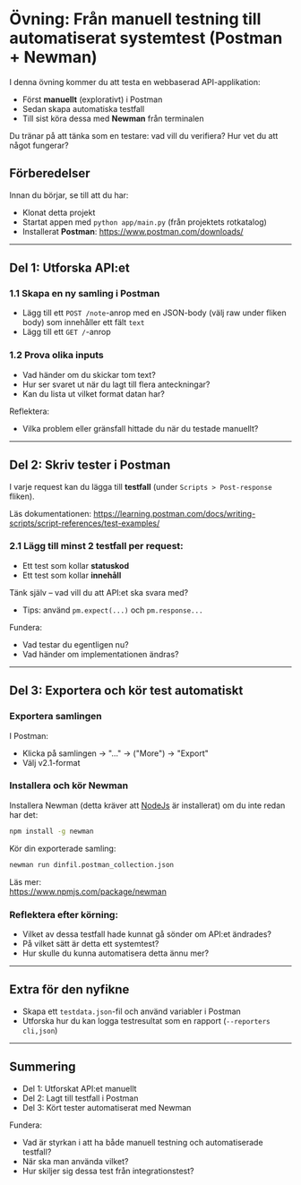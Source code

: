 # Övning: Från manuell testning till automatiserat systemtest (Postman + Newman)

I denna övning kommer du att testa en webbaserad API-applikation:
- Först **manuellt** (explorativt) i Postman
- Sedan skapa automatiska testfall
- Till sist köra dessa med **Newman** från terminalen

Du tränar på att tänka som en testare: vad vill du verifiera? Hur vet du att något fungerar?

## Förberedelser

Innan du börjar, se till att du har:
- Klonat detta projekt
- Startat appen med `python app/main.py` (från projektets rotkatalog)
- Installerat **Postman**: https://www.postman.com/downloads/

---

## Del 1: Utforska API:et

### 1.1 Skapa en ny samling i Postman

- Lägg till ett `POST /note`-anrop med en JSON-body (välj raw under fliken body) som innehåller ett fält `text`
- Lägg till ett `GET /`-anrop

### 1.2 Prova olika inputs
- Vad händer om du skickar tom text?
- Hur ser svaret ut när du lagt till flera anteckningar?
- Kan du lista ut vilket format datan har?

Reflektera:  
- Vilka problem eller gränsfall hittade du när du testade manuellt?

---

## Del 2: Skriv tester i Postman

I varje request kan du lägga till **testfall** (under `Scripts > Post-response` fliken).

Läs dokumentationen: https://learning.postman.com/docs/writing-scripts/script-references/test-examples/

### 2.1 Lägg till minst 2 testfall per request:
- Ett test som kollar **statuskod**
- Ett test som kollar **innehåll**

Tänk själv – vad vill du att API:et ska svara med?  
- Tips: använd `pm.expect(...)` och `pm.response...`

Fundera:
- Vad testar du egentligen nu?  
- Vad händer om implementationen ändras?

---

## Del 3: Exportera och kör test automatiskt

### Exportera samlingen

I Postman:  
- Klicka på samlingen → "..." → ("More") → "Export"
- Välj v2.1-format

### Installera och kör Newman

Installera Newman (detta kräver att [NodeJs](https://nodejs.org/en/download) är installerat) om du inte redan har det:

```bash
npm install -g newman
```

Kör din exporterade samling:

```bash
newman run dinfil.postman_collection.json
```

Läs mer:  
https://www.npmjs.com/package/newman

### Reflektera efter körning:
- Vilket av dessa testfall hade kunnat gå sönder om API:et ändrades?
- På vilket sätt är detta ett systemtest?
- Hur skulle du kunna automatisera detta ännu mer?

---

## Extra för den nyfikne

- Skapa ett `testdata.json`-fil och använd variabler i Postman
- Utforska hur du kan logga testresultat som en rapport (`--reporters cli,json`)

---

## Summering

- Del 1: Utforskat API:et manuellt
- Del 2: Lagt till testfall i Postman
- Del 3: Kört tester automatiserat med Newman

Fundera:
- Vad är styrkan i att ha både manuell testning och automatiserade testfall?
- När ska man använda vilket?
- Hur skiljer sig dessa test från integrationstest?
